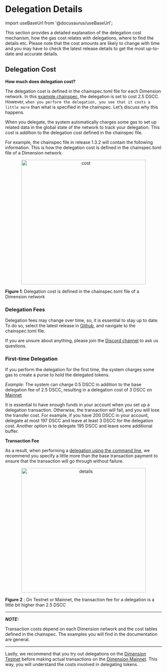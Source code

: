 # Delegation Details

import useBaseUrl from '@docusaurus/useBaseUrl';

This section provides a detailed explanation of the delegation cost mechanism, how the gas cost relates with delegations, where to find the details etc. Please note that the cost amounts are likely to change with time and you may have to check the latest release details to get the most up-to-date and accurate details.

## Delegation Cost

**How much does delegation cost?**

The delegation cost is defined in the chainspec.toml file for each Dimension network. In this [example chainspec](https://github.com/dimension-labs/dimension-node/blob/release-1.3.2/resources/production/chainspec.toml), the delegation is set to cost 2.5 DSCC. However, `when you perform the delegation, you see that it costs a little more` than what is specified in the chainspec. Let’s discuss why this happens.

When you delegate, the system automatically charges some gas to set up related data in the global state of the network to track your delegation. This cost is addition to the delegation cost defined in the chainspec file.

For example, the chainspec file in release 1.3.2 will contain the following information. This is how the delegation cost is defined in the chainspec.toml file of a Dimension network.

<p align="center"><img src={useBaseUrl("/image/economic-delegationCost.png")}  alt="cost" width="400" class="center"/></p>

<p align="center">

**Figure 1**: Delegation cost is defined in the chainspec.toml file of a Dimension network

</p>

### Delegation Fees

Delegation fees may change over time, so, it is essential to stay up to date. To do so, select the latest release in [Github](https://github.com/dimension-labs/dimension-node), and navigate to the chainspec.toml file.

If you are unsure about anything, please join the [Discord channel](https://discord.com/invite/PjAQVXRx4Y) to ask us questions.

### First-time Delegation

If you perform the delegation for the first time, the system charges some gas to create a purse to hold the delegated tokens.

_Example:_ The system can charge 0.5 DSCC in addition to the base delegation fee of 2.5 DSCC, resulting in a delegation cost of 3 DSCC on [Mainnet](https://dscc.live/)

It is essential to have enough funds in your account when you set up a delegation transaction. Otherwise, the transaction will fail, and you will lose the transfer cost. For example, if you have 200 DSCC in your account, delegate at most 197 DSCC and leave at least 3 DSCC for the delegation cost. Another option is to delegate 195 DSCC and leave some additional buffer.

**Transaction Fee**

As a result, when performing a [delegation using the command line](../workflow/delegate.md), we recommend you specify a little more than the base transaction payment to ensure that the transaction will go through without failure.

<p align="center"><img src={useBaseUrl("/image/economic-delegationDetails.png")}  alt="details" width="400" /> </p>

<p align="center">

**Figure 2** : On Testnet or Mainnet, the transaction fee for a delegation is a little bit higher than 2.5 DSCC </p>

---

**_NOTE:_**

Transaction costs depend on each Dimension network and the cost tables defined in the chainspec. The examples you will find in the documentation are general.

---

Lastly, we recommend that you try out delegations on the [Dimension Testnet](https://testnet.dscc.live/>) before making actual transactions on the [Dimension Mainnet](https://dscc.live/). This way, you will understand the costs involved in delegating tokens.
